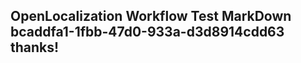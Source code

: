 <properties
ms.topic="hero-topic1"
ms.test1="hero-topic"
ms.test2="test"/>

## OpenLocalization Workflow Test MarkDown bcaddfa1-1fbb-47d0-933a-d3d8914cdd63 thanks!
